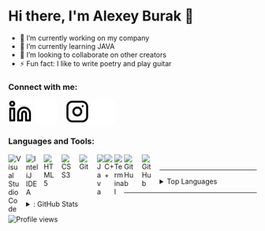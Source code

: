 # Hi there, I'm Alexey Burak 👋

- 🔭 I’m currently working on my company
- 🌱 I’m currently learning JAVA
- 👯 I’m looking to collaborate on other creators
- ⚡ Fun fact: I like to write poetry and play guitar


### Connect with me:


[![website](./img/linkedin-light.svg)](https://linkedin.com/in/alexey-burak-6a3698223#gh-light-mode-only)
[![website](./img/linkedin-dark.svg)](https://linkedin.com/in/codeSTACKr#gh-dark-mode-only)
&nbsp;&nbsp;
[![website](./img/instagram-light.svg)](https://instagram.com/byyrak#gh-light-mode-only)
[![website](./img/instagram-dark.svg)](https://instagram.com/byyrak#gh-dark-mode-only)

### Languages and Tools:

<img align="left" alt="Visual Studio Code" width="26px" src="https://cdn.jsdelivr.net/gh/devicons/devicon/icons/vscode/vscode-original.svg" style="padding-right:10px;" />
<img align="left" alt="InteliJ IDEA" width="26px" src="https://upload.wikimedia.org/wikipedia/commons/thumb/9/9c/IntelliJ_IDEA_Icon.svg/1200px-IntelliJ_IDEA_Icon.svg.png" style="padding-right:10px;" />
<img align="left" alt="HTML5" width="26px" src="https://cdn.jsdelivr.net/gh/devicons/devicon/icons/html5/html5-original.svg" style="padding-right:10px;" />
<img align="left" alt="CSS3" width="26px" src="https://cdn.jsdelivr.net/gh/devicons/devicon/icons/css3/css3-original.svg" style="padding-right:10px;" />
<img align="left" alt="Git" width="26px" src="https://cdn.jsdelivr.net/gh/devicons/devicon/icons/git/git-original.svg" style="padding-right:10px;" />
<img align="left" alt="Java" width="15px" src="https://upload.wikimedia.org/wikipedia/ru/thumb/3/39/Java_logo.svg/1200px-Java_logo.svg.png" />
<img align="left" alt="C++" width="20px" src="https://upload.wikimedia.org/wikipedia/commons/thumb/1/18/ISO_C%2B%2B_Logo.svg/1200px-ISO_C%2B%2B_Logo.svg.png" />
<img align="left" alt="Terminal" width="20px" src="https://icon-library.com/images/terminal-icon-png/terminal-icon-png-0.jpg" />

<img align="left" alt="GitHub" width="26px" src="https://cdn-icons-png.flaticon.com/512/25/25231.png" style="padding-right:10px;" />
<img align="left" alt="GitHub" width="26px" src="https://user-images.githubusercontent.com/3369400/139447912-e0f43f33-6d9f-45f8-be46-2df5bbc91289.png" style="padding-right:10px;" />

<br />

---
<details>

 <summary>Top Languages</summary>

[![Top Langs](https://github-readme-stats.vercel.app/api/top-langs/?username=alexeyburak&layout=compact)](https://github.com/anuraghazra/github-readme-stats)

</details>

---

<details>
  <summary>: GitHub Stats</summary>

  <img align="left" alt="Alexey Burak GitHub Stats" src="https://github-readme-stats.vercel.app/api?username=alexeyburak&show_icons=true&hide_border=false&title_color=E75480&icon_color=FFC0CB&bg_color=09131B&text_color=ffffff&border_color=0c1a25" />

</details>

![Profile views](https://gpvc.arturio.dev/alexeyburak)  
